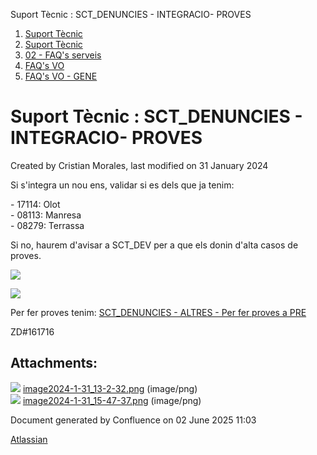 Suport Tècnic : SCT\_DENUNCIES - INTEGRACIO- PROVES  

1.  [Suport Tècnic](index.html)
2.  [Suport Tècnic](13893782.html)
3.  [02 - FAQ's serveis](26313393.html)
4.  [FAQ's VO](28705575.html)
5.  [FAQ's VO - GENE](28705577.html)

Suport Tècnic : SCT\_DENUNCIES - INTEGRACIO- PROVES
===================================================

Created by Cristian Morales, last modified on 31 January 2024

Si s'integra un nou ens, validar si es dels que ja tenim:

  

\- 17114: Olot  
\- 08113: Manresa  
\- 08279: Terrassa

  

Si no, haurem d'avisar a SCT\_DEV per a que els donin d'alta casos de proves.

![](attachments/100009000/100009001.png)

  

![](attachments/100009000/100009006.png)

  

Per fer proves tenim: [SCT\_DENUNCIES - ALTRES - Per fer proves a PRE](SCT_DENUNCIES---ALTRES---Per-fer-proves-a-PRE_100008167.html)

  

ZD#161716

Attachments:
------------

![](images/icons/bullet_blue.gif) [image2024-1-31\_13-2-32.png](attachments/100009000/100009001.png) (image/png)  
![](images/icons/bullet_blue.gif) [image2024-1-31\_15-47-37.png](attachments/100009000/100009006.png) (image/png)  

Document generated by Confluence on 02 June 2025 11:03

[Atlassian](http://www.atlassian.com/)